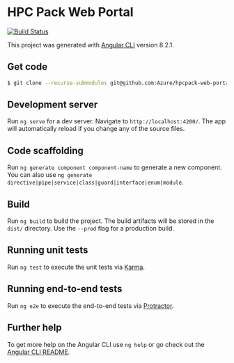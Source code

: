 # HPC Pack Web Portal

[![Build Status](https://dev.azure.com/leizhan/hpcpack-web-portal-azure/_apis/build/status/Azure.hpcpack-web-portal?branchName=master)](https://dev.azure.com/leizhan/hpcpack-web-portal-azure/_build/latest?definitionId=7&branchName=master)

This project was generated with [Angular CLI](https://github.com/angular/angular-cli) version 8.2.1.
## Get code

```bash
$ git clone --recurse-submodules git@github.com:Azure/hpcpack-web-portal.git
```

## Development server

Run `ng serve` for a dev server. Navigate to `http://localhost:4200/`. The app will automatically reload if you change any of the source files.

## Code scaffolding

Run `ng generate component component-name` to generate a new component. You can also use `ng generate directive|pipe|service|class|guard|interface|enum|module`.

## Build

Run `ng build` to build the project. The build artifacts will be stored in the `dist/` directory. Use the `--prod` flag for a production build.

## Running unit tests

Run `ng test` to execute the unit tests via [Karma](https://karma-runner.github.io).

## Running end-to-end tests

Run `ng e2e` to execute the end-to-end tests via [Protractor](http://www.protractortest.org/).

## Further help

To get more help on the Angular CLI use `ng help` or go check out the [Angular CLI README](https://github.com/angular/angular-cli/blob/master/README.md).
